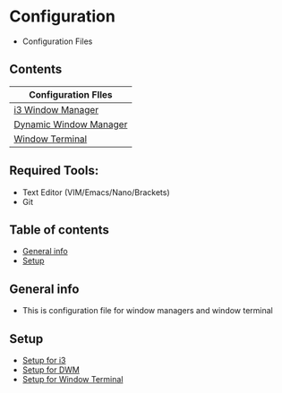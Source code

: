# Configuration 
* Configuration Files 

## Contents

| 	Configuration FIles        | 
| ------------- |
| [i3 Window Manager](https://cutt.ly/skfIEzt)		|
| [Dynamic Window Manager](https://kutt.it/hlOTiU)	|
| [Window Terminal](https://cutt.ly/NkYqmvo) 		|


## Required Tools: 
* Text Editor (VIM/Emacs/Nano/Brackets)
* Git 

## Table of contents
* [General info](#general-info)
* [Setup](#setup)

## General info
* This is configuration file for window managers and window terminal
	
## Setup 
* [Setup for i3](https://cutt.ly/XkfIY7o)
* [Setup for DWM](https://cutt.ly/fkfIOoY)
* [Setup for Window Terminal](https://kutt.it/YebAdP)
